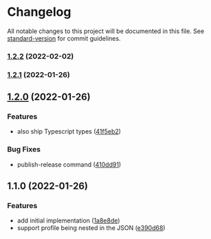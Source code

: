 # Changelog

All notable changes to this project will be documented in this file. See [standard-version](https://github.com/conventional-changelog/standard-version) for commit guidelines.

### [1.2.2](https://github.com/henrinormak/visualise-elastic-profile/compare/v1.2.1...v1.2.2) (2022-02-02)

### [1.2.1](https://github.com/henrinormak/visualise-elastic-profile/compare/v1.2.0...v1.2.1) (2022-01-26)

## [1.2.0](https://github.com/henrinormak/visualise-elastic-profile/compare/v1.1.0...v1.2.0) (2022-01-26)


### Features

* also ship Typescript types ([41f5eb2](https://github.com/henrinormak/visualise-elastic-profile/commit/41f5eb2399ca5426a0daff71a4dba891ac2fed10))


### Bug Fixes

* publish-release command ([410dd91](https://github.com/henrinormak/visualise-elastic-profile/commit/410dd91b5a72541548d1760d5a2c4f6fe8f31f5e))

## 1.1.0 (2022-01-26)


### Features

* add initial implementation ([1a8e8de](https://github.com/henrinormak/visualise-elastic-profile/commit/1a8e8de712b38a298652312c7bfc3cd0fd7cb17b))
* support profile being nested in the JSON ([e390d68](https://github.com/henrinormak/visualise-elastic-profile/commit/e390d68ffd7bb4048ed478ffdb0d96b5dd0c12c9))
